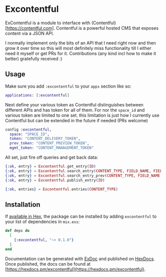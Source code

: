 # Excontentful

ExContentful is a module to interface with
(Contentful)[https://contentful.com]. Contentful is a powerful hosted CMS that
exposes content via a JSON API. 

I normally implement only the bits of an API that I need right now and then
grow it over time so this will most definitely miss functionality till I either
need it myself or get PRs for it. Contributions (any kind incl how to make it
better) gratefully received :)

## Usage

Make sure you add `:excontentful` to your `apps` section like so:

```elixir
applications: [:excontentful]
```

Next define your various token as Contentful distinguishes between different
APIs and has token for all of them. For nor the `space_id` and various token
are limited to one set. this limitation is just how I currently use Contentful
but can be extended in the future if needed (PRs welcome)

```elixir
config :excontentful,
  space: "SPACE_ID",
  token: "CONTENT_DELIVERY_TOKEN",
  prev_token: "CONTENT_PREVIEW_TOKEN",
  mgmt_token: "CONTENT_MANAGEMENT_TOKEN"
```

All set, just fire off queries and get back data:


```elixir
{:ok, entry} = Excontentful.get_entry(ID)
{:ok, entry} = Excontentful.search_entry(CONTENT_TYPE, FIELD_NAME, FIELD_VALUE)
{:ok, entry} = Excontentful.search_entry_prev(CONTENT_TYPE, FIELD_NAME, FIELD_VALUE)
{:ok, entry} = Excontentful.publish_entry(ID)

{:ok, entries} = Excontentful.entries(CONTENT_TYPE)
```

## Installation

If [available in Hex](https://hex.pm/docs/publish), the package can be installed
by adding `excontentful` to your list of dependencies in `mix.exs`:

```elixir
def deps do
  [
    {:excontentful, "~> 0.1.0"}
  ]
end
```

Documentation can be generated with [ExDoc](https://github.com/elixir-lang/ex_doc)
and published on [HexDocs](https://hexdocs.pm). Once published, the docs can
be found at [https://hexdocs.pm/excontentful](https://hexdocs.pm/excontentful).

